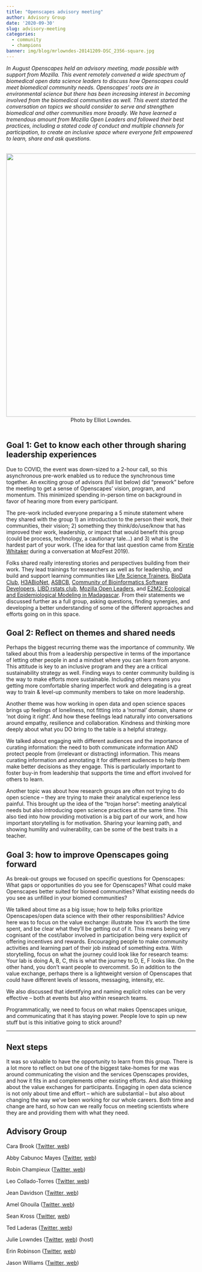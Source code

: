 ```yaml
---
title: "Openscapes advisory meeting"
author: Advisory Group
date: '2020-09-30'
slug: advisory-meeting
categories:
  - community
  - champions
banner: img/blog/mrlowndes-20141209-DSC_2356-square.jpg
---
```


*In August Openscapes held an advisory meeting, made possible with support from Mozilla. This event remotely convened a wide spectrum of biomedical open data science leaders to discuss how Openscapes could meet biomedical community needs. Openscapes’ roots are in environmental science but there has been increasing interest in becoming involved from the biomedical communities as well. This event started the conversation on topics we should consider to serve and strengthen biomedical and other communities more broadly. We have learned a tremendous amount from Mozilla Open Leaders and followed their best practices, including a stated code of conduct and multiple channels for participation, to create an inclusive space where everyone felt empowered to learn, share and ask questions.* 

<br>
<center>
  <img src="/img/blog/mrlowndes-20141209-DSC_2356.jpg" width="700px"></a>
  <figcaption>Photo by Elliot Lowndes. 
</figcaption>
</center>
<br>

## Goal 1: Get to know each other through sharing leadership experiences 

Due to COVID, the event was down-sized to a 2-hour call, so this asynchronous pre-work enabled us to reduce the synchronous time together. An exciting group of advisors (full list below) did “prework” before the meeting to get a sense of Openscapes’ vision, program, and momentum. This minimized spending in-person time on background in favor of hearing more from every participant. 

The pre-work included everyone preparing a 5 minute statement where they shared with the group 1) an introduction to the person their work, their communities, their vision; 2) something they think/do/use/know that has improved their work, leadership, or impact that would benefit this group (could be process, technology, a cautionary tale...) and 3) what is the hardest part of your work. (The idea for that last question came from [Kirstie Whitaker](https://twitter.com/kirstie_j) during a conversation at MozFest 2019). 

Folks shared really interesting stories and perspectives building from their work. They lead trainings for researchers as well as for leadership, and build and support learning communities like [Life Science Trainers](https://lifescitrainers.org/),  [BioData Club](https://biodata-club.github.io/), [H3ABioNet](https://h3abionet.org/), [ASBCB](http://www.asbcb.org/index.php), [Community of Bioinformatics Software Developers](https://comunidadbioinfo.github.io/), [LIBD rstats club](http://research.libd.org/rstatsclub/#.X0kQ00l7nUI), [Mozilla Open Leaders](https://foundation.mozilla.org/en/initiatives/mozilla-open-leaders/), and [E2M2: Ecological and Epidemiological Modeling in Madagascar](http://e2m2.org/). From their statements we discussed further as a full group, asking questions, finding synergies, and developing a better understanding of some of the different approaches and efforts going on in this space. 


## Goal 2: Reflect on themes and shared needs 

Perhaps the biggest recurring theme was the importance of community. We talked about this from a leadership perspective in terms of the importance of letting other people in and a mindset where you can learn from anyone. This attitude is key to an inclusive program and they are a critical sustainability strategy as well. Finding ways to center community building is the way to make efforts more sustainable. Including others means you getting more comfortable sharing imperfect work and delegating is a great way to train & level-up community members to take on more leadership.

Another theme was how working in open data and open science spaces brings up feelings of loneliness, not fitting into a ‘normal’ domain, shame or ‘not doing it right’. And how these feelings lead naturally into conversations around empathy, resilience and collaboration. Kindness and thinking more deeply about what you DO bring to the table is a helpful strategy.

We talked about engaging with different audiences and the importance of curating information: the need to both communicate information AND protect people from (irrelevant or distracting) information. This means curating information and annotating it for different audiences to help them make better decisions as they engage. This is particularly important to foster buy-in from leadership that supports the time and effort involved for others to learn.

Another topic was about how research groups are often not trying to do open science – they are trying to make their analytical experience less painful. This brought up the idea of the “trojan horse”: meeting analytical needs but also introducing open science practices at the same time. This also tied into how providing motivation is a big part of our work, and how important storytelling is for motivation. Sharing your learning path, and showing humility and vulnerability, can be some of the best traits in a teacher. 


## Goal 3: how to improve Openscapes going forward

As break-out groups we focused on specific questions for Openscapes: What gaps or opportunities do you see for Openscapes? What could make Openscapes better suited for biomed communities? What existing needs do you see as unfilled in your biomed communities? 

We talked about time as a big issue; how to help folks prioritize Openscapes/open data science with their other responsibilities? Advice here was to focus on the value exchange: illustrate how it’s worth the time spent, and be clear what they’ll be getting out of it. This means being very cognisant of the cost/labor involved in participation being very explicit of offering incentives and rewards. Encouraging people to make community activities and learning part of their job instead of something extra. With storytelling, focus on what the journey could look like for research teams: Your lab is doing A, B, C, this is what the journey to D, E, F looks like. On the other hand, you don’t want people to overcommit. So in addition to the value exchange, perhaps there is a lightweight version of Openscapes that could have different levels of lessons, messaging, intensity, etc. 

We also discussed that identifying and naming explicit roles can be very effective – both at events but also within research teams.

Programmatically, we need to focus on what makes Openscapes unique, and communicating that it has staying power. People love to spin up new stuff but is this initiative going to stick around? 

----


## Next steps

It was so valuable to have the opportunity to learn from this group. There is a lot more to reflect on but one of the biggest take-homes for me was around communicating the vision and the services Openscapes provides, and how it fits in and complements other existing efforts. And also thinking about the value exchanges for participants. Engaging in open data science is not only about time and effort – which are substantial – but also about changing the way we’ve been working for our whole careers. Both time and change are hard, so how can we really focus on meeting scientists where they are and providing them with what they need. 


## Advisory Group

Cara Brook ([Twitter](https://twitter.com/caraebrook?lang=en),[ web](https://carabrook.github.io/))

Abby Cabunoc Mayes ([Twitter](https://twitter.com/abbycabs), [web](https://acabunoc.github.io/))

Robin Champieux ([Twitter](https://twitter.com/rchampieux?lang=en),[ web](https://tislab.org/rchampieux.html))

Leo Collado-Torres ([Twitter](https://twitter.com/fellgernon),[ web](http://lcolladotor.github.io/))

Jean Davidson ([Twitter](https://twitter.com/JeanMDavidson),[ web](https://www.linkedin.com/in/jean-davidson-9060b52/))

Amel Ghouila ([Twitter](https://twitter.com/amelghouila?lang=en),[ web](https://amelgh.github.io/))

Sean Kross ([Twitter](https://twitter.com/seankross), [web](https://seankross.com/about/))

Ted Laderas ([Twitter](https://twitter.com/tladeras),[ web](http://laderast.github.io/))

Julie Lowndes ([Twitter](https://twitter.com/juliesquid), [web](http://jules32.github.io)) (host)

Erin Robinson ([Twitter](https://twitter.com/connector_erin), [web](https://erinrobinson.net/))

Jason Williams ([Twitter](https://twitter.com/JasonWilliamsNY),[ web](https://jasonjwilliamsny.github.io/profile/))


<br>
